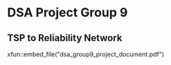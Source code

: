 # DSA Project Group 9
## TSP to Reliability Network
xfun::embed_file("dsa_group9_project_document.pdf")
